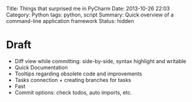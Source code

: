 Title: Things that surprised me in PyCharm
Date: 2013-10-26 22:03
Category: Python
tags: python, script
Summary: Quick overview of a command-line application framework
Status: hidden

# Draft #
* Diff view while committing: side-by-side, syntax highlight and writable
* Quick Documentation
* Tooltips regarding obsolete code and improvements
* Tasks connection + creating branches for tasks
* Fast
* Commit options: check todos, auto imports, etc.

